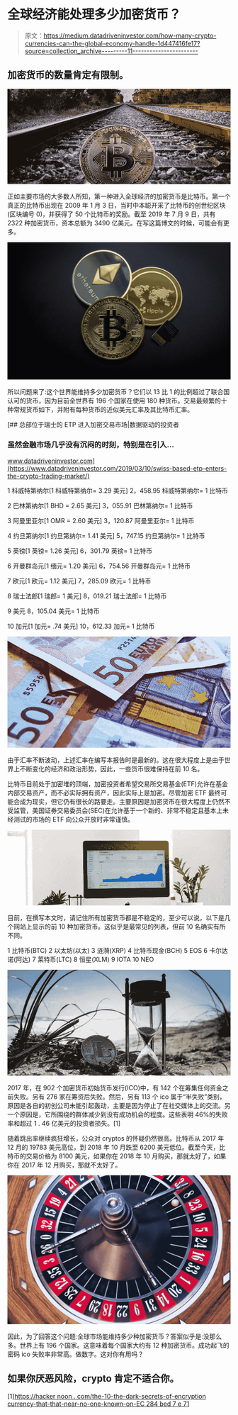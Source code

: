 # 全球经济能处理多少加密货币？

> 原文：<https://medium.datadriveninvestor.com/how-many-crypto-currencies-can-the-global-economy-handle-1d447416fe17?source=collection_archive---------11----------------------->

## 加密货币的数量肯定有限制。

![](img/c70e556e7d805fe48b61c62ea63f1ac9.png)

正如主要市场的大多数人所知，第一种进入全球经济的加密货币是比特币。第一个真正的比特币出现在 2009 年 1 月 3 日，当时中本聪开采了比特币的创世纪区块(区块编号 0)，并获得了 50 个比特币的奖励。截至 2019 年 7 月 9 日，共有 2322 种加密货币，资本总额为 3490 亿美元。在写这篇博文的时候，可能会有更多。

![](img/d2b7392d5046f5ebaebe9685ecc43f1e.png)

所以问题来了:这个世界能维持多少加密货币？它们以 13 比 1 的比例超过了联合国认可的货币，因为目前全世界有 196 个国家在使用 180 种货币。交易最频繁的十种常规货币如下，并附有每种货币的近似美元汇率及其比特币汇率。

[](https://www.datadriveninvestor.com/2019/03/10/swiss-based-etp-enters-the-crypto-trading-market/) [## 总部位于瑞士的 ETP 进入加密交易市场|数据驱动的投资者

### 虽然金融市场几乎没有沉闷的时刻，特别是在引入…

www.datadriveninvestor.com](https://www.datadriveninvestor.com/2019/03/10/swiss-based-etp-enters-the-crypto-trading-market/) 

1 科威特第纳尔[1 科威特第纳尔= 3.29 美元] 2，458.95 科威特第纳尔= 1 比特币

2 巴林第纳尔[1 BHD = 2.65 美元] 3，055.91 巴林第纳尔= 1 比特币

3 阿曼里亚尔[1 OMR = 2.60 美元] 3，120.87 阿曼里亚尔= 1 比特币

4 约旦第纳尔[1 约旦第纳尔= 1.41 美元] 5，747.15 约旦第纳尔= 1 比特币

5 英镑[1 英镑= 1.26 美元] 6，301.79 英镑= 1 比特币

6 开曼群岛元[1 缅元= 1.20 美元] 6，754.56 开曼群岛元= 1 比特币

7 欧元[1 欧元= 1.12 美元] 7，285.09 欧元= 1 比特币

8 瑞士法郎[1 瑞郎= 1 美元] 8，019.21 瑞士法郎= 1 比特币

9 美元 8，105.04 美元= 1 比特币

10 加元[1 加元= .74 美元] 10，612.33 加元= 1 比特币

![](img/dae0abade8b95e6ea681d7fa9b411b56.png)

由于汇率不断波动，上述汇率在编写本报告时是最新的。这在很大程度上是由于世界上不断变化的经济和政治形势，因此，一些货币很难保持在前 10 名。

比特币目前处于加密堆的顶端，加密投资者希望交易所交易基金(ETF)允许在基金内部交易资产，而不必实际拥有资产，因此实际上是加密。尽管加密 ETF 最终可能会成为现实，但它仍有很长的路要走。主要原因是加密货币在很大程度上仍然不受监管，美国证券交易委员会(SEC)在允许基于一个新的、非常不稳定且基本上未经测试的市场的 ETF 向公众开放时非常谨慎。

![](img/705323ca27ef3dca2129dc44909a72c5.png)

目前，在撰写本文时，请记住所有加密货币都是不稳定的，至少可以说，以下是几个网站上显示的前 10 种加密货币。这似乎是最常见的列表，但前 10 名确实有所不同。

1 比特币(BTC)
2 以太坊(以太)
3 涟漪(XRP)
4 比特币现金(BCH)
5 EOS
6 卡尔达诺(阿达)
7 莱特币(LTC)
8 恒星(XLM)
9 IOTA
10 NEO

![](img/35ddddde583a825e30c0c348e59a9985.png)

2017 年，在 902 个加密货币初始货币发行(ICO)中，有 142 个在筹集任何资金之前失败。另有 276 家在筹资后失败。然后，另有 113 个 ico 属于“半失败”类别，原因是各自的初创公司未能引起轰动，主要是因为停止了在社交媒体上的交流。另一个原因是，它所围绕的群体减少到没有成功机会的程度。这些表明 46%的失败率和超过 1 . 46 亿美元的投资者损失。[1]

随着跳出率继续疯狂增长，公众对 cryptos 的怀疑仍然很高。比特币从 2017 年 12 月的 19783 美元高位，到 2018 年 10 月跌至 6200 美元低位。截至今天，比特币的交易价格为 8100 美元，如果你在 2018 年 10 月购买，那就太好了，如果你在 2017 年 12 月购买，那就不太好了。

![](img/3da91763d8672717933672653bb632dc.png)

因此，为了回答这个问题:全球市场能维持多少种加密货币？答案似乎是:没那么多。世界上有 196 个国家。这意味着每个国家大约有 12 种加密货币。成功起飞的密码 ico 失败率非常高。做数字。这对你有用吗？

## 如果你厌恶风险，crypto 肯定不适合你。

[1][https://hacker noon . com/the-10-the-dark-secrets-of-encryption currency-that-that-near-no-one-known-on-EC 284 bed 7 e 71](https://hackernoon.com/the-10-dark-secrets-of-cryptocurrencies-that-almost-no-one-knows-about-ec284bed7e71)